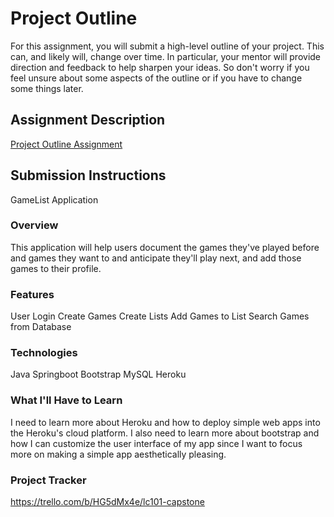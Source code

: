 # Project Outline
For this assignment, you will submit a high-level outline of your project. This can, and likely will, change over time. In particular, your mentor will provide direction and feedback to help sharpen your ideas. So don't worry if you feel unsure about some aspects of the outline or if you have to change some things later.

## Assignment Description
[Project Outline Assignment](https://education.launchcode.org/liftoff/modules/assignments/project-outline)

## Submission Instructions

GameList Application

### Overview
This application will help users document the games they've played before and games they want to and anticipate they'll play next, and add those games to their profile. 
### Features
User Login
Create Games
Create Lists
Add Games to List
Search Games from Database
### Technologies
Java
Springboot
Bootstrap
MySQL
Heroku
### What I'll Have to Learn
I need to learn more about Heroku and how to deploy simple web apps into the Heroku's cloud platform. I also need to learn more about bootstrap and how I can customize the user interface of my app since I want to focus more on making a simple app aesthetically pleasing.
### Project Tracker
https://trello.com/b/HG5dMx4e/lc101-capstone
